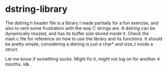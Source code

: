 # dstring-library

The dstring.h header file is a library I made partially for a fun exercise, and also
to vent some frustration with the way C strings are. A dstring can be dynamically
resized, and has its buffer size stored inside it. Check the main.c file for reference
on how to use the library and its functions. It should be pretty simple, considering a
dstring is just a char* and size_t inside a struct. 

Let me know if something sucks. Might fix it, might not log on for another 4 months. idk.
